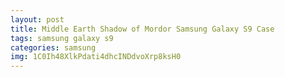 ```yaml
---
layout: post
title: Middle Earth Shadow of Mordor Samsung Galaxy S9 Case
tags: samsung galaxy s9
categories: samsung
img: 1C0Ih48XlkPdati4dhcINDdvoXrp8ksH0
---
```

